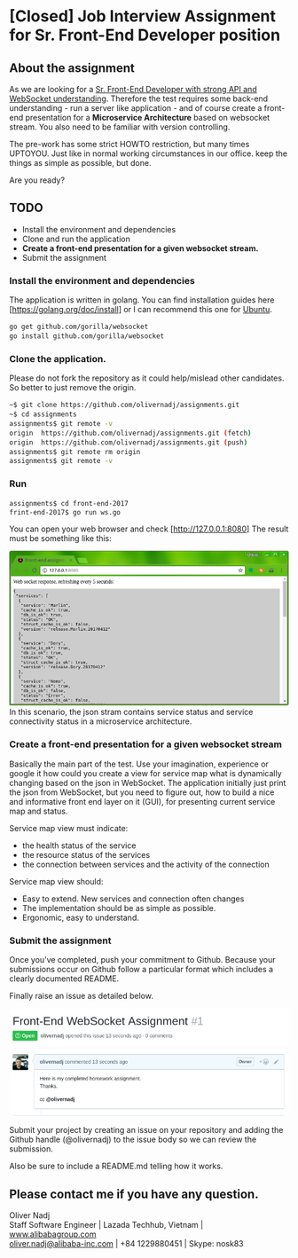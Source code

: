 # [Closed] Job Interview Assignment for Sr. Front-End Developer position

## About the assignment
As we are looking for a [Sr. Front-End Developer with strong API and WebSocket understanding](https://www.lazada.com/career-description/?id=37807). Therefore the test requires some back-end understanding - run a server like application - and of course create a front-end presentation for a **Microservice Architecture** based on websocket stream. 
You also need to be familiar with version controlling. 

The pre-work has some strict HOWTO restriction, but many times UPTOYOU. Just like in normal working circumstances in our office. keep the things as simple as possible, but done.

Are you ready?

## TODO
 - Install the environment and dependencies
 - Clone and run the application
 - **Create a front-end presentation for a given websocket stream.**
 - Submit the assignment

### Install the environment and dependencies
The application is written in golang. You can find installation guides here [https://golang.org/doc/install] or I can recommend this one for [Ubuntu][Ubuntu].
```sh
go get github.com/gorilla/websocket
go install github.com/gorilla/websocket
```

### Clone the application.
Please do not fork the repository as it could help/mislead other candidates. So better to just remove the origin.

```sh
~$ git clone https://github.com/olivernadj/assignments.git
~$ cd assignments
assignments$ git remote -v
origin  https://github.com/olivernadj/assignments.git (fetch)
origin  https://github.com/olivernadj/assignments.git (push)
assignments$ git remote rm origin
assignments$ git remote -v
```

### Run
```
assignments$ cd front-end-2017
frint-end-2017$ go run ws.go
```
You can open your web browser and check [http://127.0.0.1:8080]
The result must be something like this:

![Browser view](./static/browser-view-ok.png "Browser view")
In this scenario, the json stram contains service status and service connectivity status in a microservice architecture. 


### Create a front-end presentation for a given websocket stream
Basically the main part of the test.
Use your imagination, experience or google it how could you create a view for service map what is dynamically changing based on the json in WebSocket.
The application initially just print the json from WebSocket, but you need to figure out, how to build a nice and informative front end layer on it (GUI), for presenting current service map and status.

Service map view must indicate:
 - the health status of the service
 - the resource status of the services
 - the connection between services and the activity of the connection

Service map view should:
 - Easy to extend. New services and connection often changes
 - The implementation should be as simple as possible.
 - Ergonomic, easy to understand.


### Submit the assignment
Once you’ve completed, push your commitment to Github. Because your submissions occur on Github follow a particular format which includes a clearly documented README.

Finally raise an issue as detailed below.

![Github issue example](./static/websocket-issue-raised.png "Github issue example")

Submit your project by creating an issue on your repository and adding the Github handle (@olivernadj) to the issue body so we can review the submission.

Also be sure to include a README.md telling how it works.

## Please contact me if you have any question.

Oliver Nadj  
Staff Software Engineer | Lazada Techhub, Vietnam | www.alibabagroup.com  
oliver.nadj@alibaba-inc.com | +84 1229880451 |  Skype: nosk83  


[//]: # (These are reference links used in the body of this note and get stripped out when the markdown processor does its job. There is no need to format nicely because it shouldn't be seen. Thanks SO - http://stackoverflow.com/questions/4823468/store-comments-in-markdown-syntax)

  [Ubuntu]: <https://www.digitalocean.com/community/tutorials/how-to-install-go-1-6-on-ubuntu-16-04>
